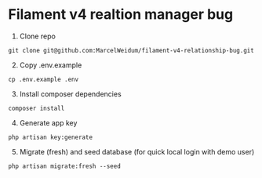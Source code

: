 # Filament v4 realtion manager bug

1. Clone repo
```
git clone git@github.com:MarcelWeidum/filament-v4-relationship-bug.git 
```

2. Copy .env.example
```
cp .env.example .env
```

3. Install composer dependencies
```
composer install
```

4. Generate app key
```
php artisan key:generate
```

5. Migrate (fresh) and seed database (for quick local login with demo user)
```
php artisan migrate:fresh --seed
```
